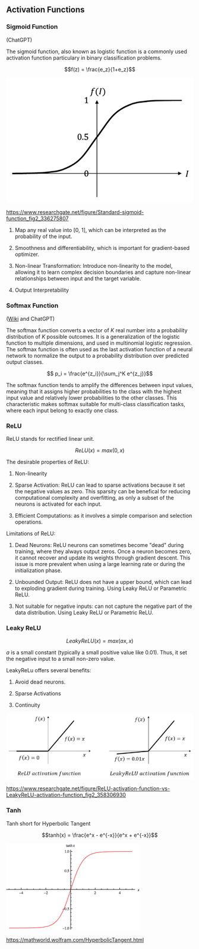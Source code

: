 ## Activation Functions

### Sigmoid Function 

(ChatGPT)

The sigmoid function, also known as logistic function is a commonly used activation function particulary in binary classification problems.

$$f(z) = \frac{e_z}{1+e_z}$$

![](figures/sigmoid.ppm)

https://www.researchgate.net/figure/Standard-sigmoid-function_fig2_336275807



1. Map any real value into [0, 1], which can be interpreted as the probability of the input.

2. Smoothness and differentiability, which is important for gradient-based optimizer.

3. Non-linear Transformation: Introduce non-linearity to the model, allowing it to learn complex decision boundaries and capture non-linear relationships between input and the target variable.

4. Output Interpretability


### Softmax Function

([Wiki](https://en.wikipedia.org/wiki/Softmax_function) and ChatGPT)

The softmax function converts a vector of $K$ real number into a probability distribution of $K$ possible outcomes. It is a generalization of the logistic function to multiple dimensions, and used in multinomial logistic regression. The softmax function is often used as the last activation function of a neural network to normalize the output to a probability distribution over predicted output classes. 

$$ p_i = \frac{e^{z_i}}{\sum_j^K e^{z_j}}$$


The softmax function tends to amplify the differences between input values, meaning that it assigns higher probabilities to the class with the highest input value and relatively lower probabilities to the other classes. This characteristic makes softmax suitable for multi-class classification tasks, where each input belong to exactly one class.



### ReLU 

ReLU stands for rectified linear unit.

$$ReLU(x) = max(0, x)$$

The desirable properties of ReLU:

1. Non-linearity

2. Sparse Activation: ReLU can lead to sparse activations because it set the negative values as zero. This sparsity can be benefical for reducing computational complexity and overfitting, as only a subset of the neurons is activated for each input. 

3. Efficient Computations: as it involves a simple comparison and selection operations.

Limitations of ReLU:

1. Dead Neurons: ReLU neurons can sometimes become "dead" during training, where they always output zeros. Once a neuron becomes zero, it cannot recover and update its weights through gradient descent. This issue is more prevalent when using a large learning rate or during the initialization phase.

2. Unbounded Output: ReLU does not have a upper bound, which can lead to exploding gradient during training. Using Leaky ReLU or Parametric ReLU.

3. Not suitable for negative inputs: can not capture the negative part of the data distribution. Using Leaky ReLU or Parametric ReLU.


### Leaky ReLU

$$LeakyReLU(x) = max(ax, x)$$

$a$ is a small constant (typically a small positive value like 0.01). Thus, it set the negative input to a small non-zero value.

LeakyReLu offers several benefits:

1. Avoid dead neurons.

2. Sparse Activations

3. Continuity


![](figures/ReLU-LeakyReLU.png)

https://www.researchgate.net/figure/ReLU-activation-function-vs-LeakyReLU-activation-function_fig2_358306930


### Tanh

Tanh short for Hyperbolic Tangent

$$tanh(x) = \frac{e^x - e^{-x}}{e^x + e^{-x}}$$


![](figures/Tanh.gif)

https://mathworld.wolfram.com/HyperbolicTangent.html
